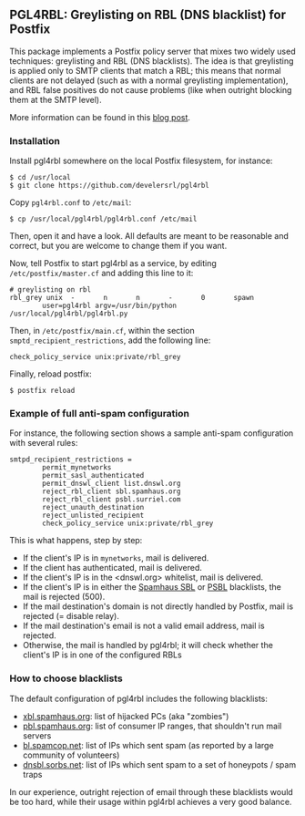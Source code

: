 ## PGL4RBL: Greylisting on RBL (DNS blacklist) for Postfix

This package implements a Postfix policy server that mixes two widely used techniques: greylisting and RBL (DNS blacklists). The idea is that greylisting is applied only to SMTP clients that match a RBL; this means that normal clients are not delayed (such as with a normal greylisting implementation), and RBL false positives do not cause problems (like when outright blocking them at the SMTP level).

More information can be found in this [blog post](http://giovanni.bajo.it/post/47121521214/grey-on-black-combining-greylisting-with-blacklists).

### Installation

Install pgl4rbl somewhere on the local Postfix filesystem, for instance:

    $ cd /usr/local
    $ git clone https://github.com/develersrl/pgl4rbl

Copy `pgl4rbl.conf` to `/etc/mail`:

    $ cp /usr/local/pgl4rbl/pgl4rbl.conf /etc/mail

Then, open it and have a look. All defaults are meant to be reasonable and correct, but you are welcome to change them if you want.

Now, tell Postfix to start pgl4rbl as a service, by editing `/etc/postfix/master.cf` and adding this line to it:

```
# greylisting on rbl
rbl_grey unix  -       n       n       -       0       spawn
        user=pgl4rbl argv=/usr/bin/python /usr/local/pgl4rbl/pgl4rbl.py
```

Then, in `/etc/postfix/main.cf`, within the section `smptd_recipient_restrictions`, add the following line:

    check_policy_service unix:private/rbl_grey

Finally, reload postfix:

    $ postfix reload


### Example of full anti-spam configuration

For instance, the following section shows a sample anti-spam configuration with several rules:

```
smtpd_recipient_restrictions =
        permit_mynetworks
        permit_sasl_authenticated
        permit_dnswl_client list.dnswl.org
        reject_rbl_client sbl.spamhaus.org
        reject_rbl_client psbl.surriel.com
        reject_unauth_destination
        reject_unlisted_recipient
        check_policy_service unix:private/rbl_grey
```

This is what happens, step by step:

 * If the client's IP is in `mynetworks`, mail is delivered.
 * If the client has authenticated, mail is delivered.
 * If the client's IP is in the <dnswl.org> whitelist, mail is delivered.
 * If the client's IP is in either the [Spamhaus SBL](http://www.spamhaus.org/sbl/) or [PSBL](http://psbl.org/) blacklists, the mail is rejected (500).
 * If the mail destination's domain is not directly handled by Postfix, mail is rejected (= disable relay).
 * If the mail destination's email is not a valid email address, mail is rejected.
 * Otherwise, the mail is handled by pgl4rbl; it will check whether the client's IP is in one of the configured RBLs

### How to choose blacklists

The default configuration of pgl4rbl includes the following blacklists:

 * [xbl.spamhaus.org](http://www.spamhaus.org/xbl/): list of hijacked PCs (aka "zombies")
 * [pbl.spamhaus.org](http://www.spamhaus.org/pbl/): list of consumer IP ranges, that shouldn't run mail servers
 * [bl.spamcop.net](http://www.spamcop.net): list of IPs which sent spam (as reported by a large community of volunteers)
 * [dnsbl.sorbs.net](http://www.sorbs.net): list of IPs which sent spam to a set of honeypots / spam traps

In our experience, outright rejection of email through these blacklists would be too hard, while their usage within pgl4rbl achieves a very good balance.





